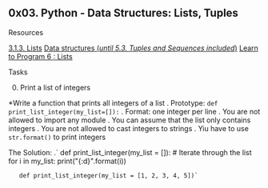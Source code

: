 ## 0x03. Python - Data Structures: Lists, Tuples

Resources

[3.1.3. Lists](https://docs.python.org/3/tutorial/introduction.html#lists)
[Data structures (*until 5.3. Tuples and Sequences included*)](https://docs.python.org/3/tutorial/datastructures.html)
[Learn to Program 6 : Lists](https://www.youtube.com/watch?v=A1HUzrvS-Pw)

Tasks

0. Print a list of integers

*Write a function that prints all integers of a list
	. Prototype:  `def print_list_integer(my_list=[]):`
	. Format: one integer per line
	. You are not allowed to import any module
	. You can assume that the list only contains integers
	. You are not allowed to cast integers to strings
	. Yiu have to use `str.format()` to print integers

The Solution:
	.` def print_list_integer(my_list = []):
	       # Iterate through the list
	       for i in my_list:
                   print("{:d}".format(i))

	   def print_list_integer(my_list = [1, 2, 3, 4, 5])`
